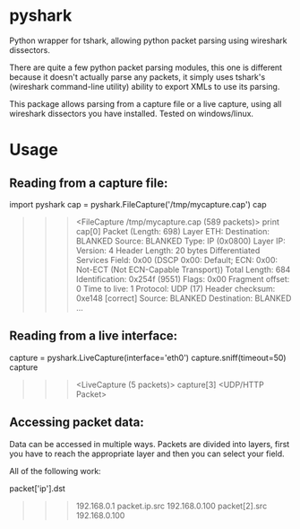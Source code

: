 pyshark
=======

Python wrapper for tshark, allowing python packet parsing using wireshark dissectors.

There are quite a few python packet parsing modules, this one is different because it doesn't actually parse any packets, it simply uses tshark's (wireshark command-line utility) ability to export XMLs to use its parsing.

This package allows parsing from a capture file or a live capture, using all wireshark dissectors you have installed.
Tested on windows/linux.

Usage
=====

Reading from a capture file:
----------------------------

import pyshark
cap = pyshark.FileCapture('/tmp/mycapture.cap')
cap
>>> <FileCapture /tmp/mycapture.cap (589 packets)>
print cap[0]
Packet (Length: 698)
Layer ETH:
        Destination: BLANKED
        Source: BLANKED
        Type: IP (0x0800)
Layer IP:
        Version: 4
        Header Length: 20 bytes
        Differentiated Services Field: 0x00 (DSCP 0x00: Default; ECN: 0x00: Not-ECT (Not ECN-Capable Transport))
        Total Length: 684
        Identification: 0x254f (9551)
        Flags: 0x00
        Fragment offset: 0
        Time to live: 1
        Protocol: UDP (17)
        Header checksum: 0xe148 [correct]
        Source: BLANKED
        Destination: BLANKED
  ...
  
Reading from a live interface:
------------------------------

capture = pyshark.LiveCapture(interface='eth0')
capture.sniff(timeout=50)
capture
>>> <LiveCapture (5 packets)>
capture[3]
<UDP/HTTP Packet>


Accessing packet data:
----------------------

Data can be accessed in multiple ways. 
Packets are divided into layers, first you have to reach the appropriate layer and then you can select your field.

All of the following work:

packet['ip'].dst
>>> 192.168.0.1
packet.ip.src
>>> 192.168.0.100
packet[2].src
>>> 192.168.0.100
